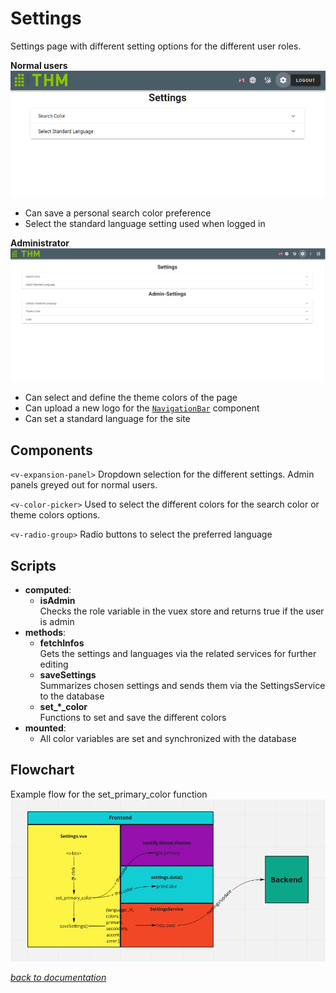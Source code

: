 # Settings
Settings page with different setting options for the different user roles.

__Normal users__<br>
![User Settings](../pictures/SettingsPage/user.png)
- Can save a personal search color preference
- Select the standard language setting used when logged in

__Administrator__<br>
![Administrator Settings](../pictures/SettingsPage/admin.png)
- Can select and define the theme colors of the page
- Can upload a new logo for the [`NavigationBar`](NavigationBar.md) component
- Can set a standard language for the site

## Components
`<v-expansion-panel>` Dropdown selection for the different settings. Admin panels greyed out for normal users.

`<v-color-picker>` Used to select the different colors for the search color or theme colors options.

`<v-radio-group>` Radio buttons to select the preferred language
## Scripts
- __computed__:
    - __isAdmin__<br>Checks the role variable in the vuex store and returns true if the user is admin
- __methods__:
    - __fetchInfos__<br>Gets the settings and languages via the related services for further editing
    - __saveSettings__<br>Summarizes chosen settings and sends them via the SettingsService to the database
    - __set\_*\_color__<br>Functions to set and save the different colors
- __mounted__:
    - All color variables are set and synchronized with the database

## Flowchart
Example flow for the set_primary_color function
![settings_flow](../pictures/SettingsPage/settings_flow.png)

[_back to documentation_](../)

